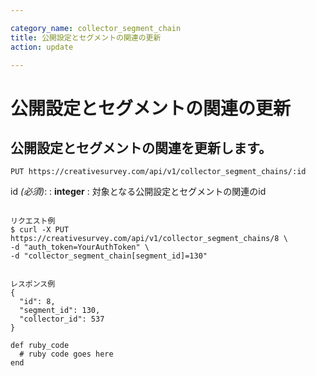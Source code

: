 ```yaml
---

category_name: collector_segment_chain
title: 公開設定とセグメントの関連の更新
action: update

---
```


# 公開設定とセグメントの関連の更新

## 公開設定とセグメントの関連を更新します。

`PUT https://creativesurvey.com/api/v1/collector_segment_chains/:id`

id _(必須)_:
: __integer__
: 対象となる公開設定とセグメントの関連のid

~~~

リクエスト例
$ curl -X PUT https://creativesurvey.com/api/v1/collector_segment_chains/8 \
-d "auth_token=YourAuthToken" \
-d "collector_segment_chain[segment_id]=130"


レスポンス例
{
  "id": 8,
  "segment_id": 130,
  "collector_id": 537
}

~~~

 
~~~
def ruby_code
  # ruby code goes here
end
~~~

　
　

